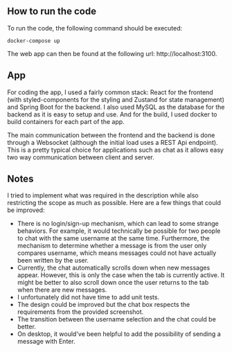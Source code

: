 ## How to run the code

To run the code, the following command should be executed:

`docker-compose up`

The web app can then be found at the following url: http://localhost:3100.

## App

For coding the app, I used a fairly common stack: React for the frontend (with styled-components for the styling and Zustand for state management) and Spring Boot for the backend. I also used MySQL as the database for the backend as it is easy to setup and use. And for the build, I used docker to build containers for each part of the app.

The main communication between the frontend and the backend is done through a Websocket (although the initial load uses a REST Api endpoint). This is a pretty typical choice for applications such as chat as it allows easy two way communication between client and server.

## Notes

I tried to implement what was required in the description while also restricting the scope as much as possible. Here are a few things that could be improved:

- There is no login/sign-up mechanism, which can lead to some strange behaviors. For example, it would technically be possible for two people to chat with the same username at the same time. Furthermore, the mechanism to determine whether a message is from the user only compares username, which means messages could not have actually been written by the user.
- Currently, the chat automatically scrolls down when new messages appear. However, this is only the case when the tab is currently active. It might be better to also scroll down once the user returns to the tab when there are new messages.
- I unfortunately did not have time to add unit tests.
- The design could be improved but the chat box respects the requirements from the provided screenshot.
- The transition between the username selection and the chat could be better.
- On desktop, it would've been helpful to add the possibility of sending a message with Enter.

